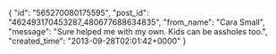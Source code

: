  {
   "id": "565270080175595",
   "post_id": "462493170453287_480677688634835",
   "from_name": "Cara Small",
   "message": "Sure helped me with my own. Kids can be assholes too.",
   "created_time": "2013-09-28T02:01:42+0000"
 }
